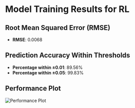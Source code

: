 # Model Training Results for RL

## Root Mean Squared Error (RMSE)
- **RMSE**: 0.0068

## Prediction Accuracy Within Thresholds
- **Percentage within ±0.01**: 89.56%
- **Percentage within ±0.05**: 99.83%

## Performance Plot
![Performance Plot](../imgs/RL.png)
